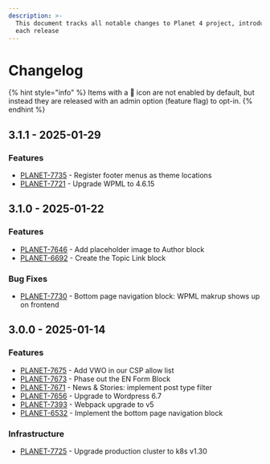 ```yaml
---
description: >-
  This document tracks all notable changes to Planet 4 project, introduced on
  each release
---
```


# Changelog

{% hint style="info" %}
Items with a 🔑 icon are not enabled by default, but instead they are released with an admin option (feature flag) to opt-in.
{% endhint %}

## 3.1.1 - 2025-01-29

### Features

- [PLANET-7735](https://jira.greenpeace.org/browse/PLANET-7735) - Register footer menus as theme locations
- [PLANET-7721](https://jira.greenpeace.org/browse/PLANET-7721) - Upgrade WPML to 4.6.15

## 3.1.0 - 2025-01-22

### Features

- [PLANET-7646](https://jira.greenpeace.org/browse/PLANET-7646) - Add placeholder image to Author block
- [PLANET-6692](https://jira.greenpeace.org/browse/PLANET-6692) - Create the Topic Link block

### Bug Fixes

- [PLANET-7730](https://jira.greenpeace.org/browse/PLANET-7730) - Bottom page navigation block: WPML makrup shows up on frontend

## 3.0.0 - 2025-01-14

### Features

* [PLANET-7675](https://jira.greenpeace.org/browse/PLANET-7675) - Add VWO in our CSP allow list
* [PLANET-7673](https://jira.greenpeace.org/browse/PLANET-7673) - Phase out the EN Form Block
* [PLANET-7671](https://jira.greenpeace.org/browse/PLANET-7671) - News & Stories: implement post type filter
* [PLANET-7656](https://jira.greenpeace.org/browse/PLANET-7656) - Upgrade to Wordpress 6.7
* [PLANET-7393](https://jira.greenpeace.org/browse/PLANET-7393) - Webpack upgrade to v5
* [PLANET-6532](https://jira.greenpeace.org/browse/PLANET-6532) - Implement the bottom page navigation block

### Infrastructure

* [PLANET-7725](https://jira.greenpeace.org/browse/PLANET-7725) - Upgrade production cluster to k8s v1.30

